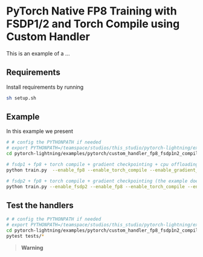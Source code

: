 # PyTorch Native FP8 Training with FSDP1/2 and Torch Compile using Custom Handler

This is an example of a ...

## Requirements

Install requirements by running

```bash
sh setup.sh
```

## Example

In this example we present

```bash
# # config the PYTHONPATH if needed
# export PYTHONPATH=/teamspace/studios/this_studio/pytorch-lightning/examples/pytorch/custom_handler_fp8_fsdp1n2_compile:$PYTHONPATH
cd pytorch-lightning/examples/pytorch/custom_handler_fp8_fsdp1n2_compile

# fsdp1 + fp8 + torch compile + gradient checkpointing + cpu offloading
python train.py  --enable_fp8 --enable_torch_compile --enable_gradient_checkpointing --enable_cpu_offload

# fsdp2 + fp8 + torch compile + gradient checkpointing (the example does not implement fsdp2 cpu offloading currently)
python train.py --enable_fsdp2 --enable_fp8 --enable_torch_compile --enable_gradient_checkpointing
```

## Test the handlers

```bash
# # config the PYTHONPATH if needed
# export PYTHONPATH=/teamspace/studios/this_studio/pytorch-lightning/examples/pytorch/custom_handler_fp8_fsdp1n2_compile:$PYTHONPATH
cd pytorch-lightning/examples/pytorch/custom_handler_fp8_fsdp1n2_compile
pytest tests/*
```

> **Warning**
